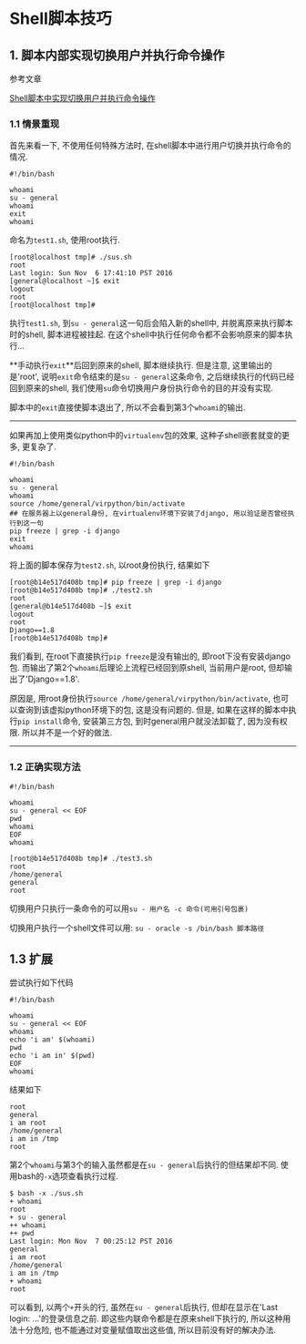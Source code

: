 # Shell脚本技巧

## 1. 脚本内部实现切换用户并执行命令操作

参考文章

[Shell脚本中实现切换用户并执行命令操作](http://www.jb51.net/article/59255.htm)

### 1.1 情景重现

首先来看一下, 不使用任何特殊方法时, 在shell脚本中进行用户切换并执行命令的情况.

```shell
#!/bin/bash

whoami
su - general
whoami
exit
whoami
```

命名为`test1.sh`, 使用root执行.

```
[root@localhost tmp]# ./sus.sh 
root
Last login: Sun Nov  6 17:41:10 PST 2016
[general@localhost ~]$ exit
logout
root
[root@localhost tmp]# 
```

执行`test1.sh`, 到`su - general`这一句后会陷入新的shell中, 并脱离原来执行脚本时的shell, 脚本进程被挂起. 在这个shell中执行任何命令都不会影响原来的脚本执行...

**手动执行`exit`**后回到原来的shell, 脚本继续执行. 但是注意, 这里输出的是'root', 说明`exit`命令结束的是`su - general`这条命令, 之后继续执行的代码已经回到原来的shell, 我们使用`su`命令切换用户身份执行命令的目的并没有实现.

脚本中的`exit`直接使脚本退出了, 所以不会看到第3个`whoami`的输出.

------

如果再加上使用类似python中的`virtualenv`包的效果, 这种子shell嵌套就变的更多, 更复杂了.

```shell
#!/bin/bash

whoami
su - general
whoami
source /home/general/virpython/bin/activate
## 在服务器上以general身份, 在virtualenv环境下安装了django, 用以验证是否曾经执行到这一句
pip freeze | grep -i django
exit
whoami
```

将上面的脚本保存为`test2.sh`, 以root身份执行, 结果如下

```
[root@b14e517d408b tmp]# pip freeze | grep -i django
[root@b14e517d408b tmp]# ./test2.sh 
root
[general@b14e517d408b ~]$ exit
logout
root
Django==1.8
[root@b14e517d408b tmp]# 
```

我们看到, 在root下直接执行`pip freeze`是没有输出的, 即root下没有安装django包. 而输出了第2个`whoami`后理论上流程已经回到原shell, 当前用户是root, 但却输出了'Django==1.8'.

原因是, 用root身份执行`source /home/general/virpython/bin/activate`, 也可以查询到该虚拟python环境下的包, 这是没有问题的. 但是, 如果在这样的脚本中执行`pip install`命令, 安装第三方包, 到时general用户就没法卸载了, 因为没有权限. 所以并不是一个好的做法.

------

### 1.2 正确实现方法

```shell
#!/bin/bash

whoami
su - general << EOF
pwd
whoami
EOF
whoami
```

```
[root@b14e517d408b tmp]# ./test3.sh 
root
/home/general
general
root
```

切换用户只执行一条命令的可以用`su - 用户名 -c 命令(可用引号包裹)`

切换用户执行一个shell文件可以用: `su - oracle -s /bin/bash 脚本路径`

## 1.3 扩展

尝试执行如下代码

```
#!/bin/bash

whoami
su - general << EOF
whoami
echo 'i am' $(whoami)
pwd
echo 'i am in' $(pwd)
EOF
whoami
```

结果如下

```
root
general
i am root
/home/general
i am in /tmp
root
```

第2个`whoami`与第3个的输入虽然都是在`su - general`后执行的但结果却不同. 使用bash的`-x`选项查看执行过程.

```
$ bash -x ./sus.sh 
+ whoami
root
+ su - general
++ whoami
++ pwd
Last login: Mon Nov  7 00:25:12 PST 2016
general
i am root
/home/general
i am in /tmp
+ whoami
root
```

可以看到, 以两个`+`开头的行, 虽然在`su - general`后执行, 但却在显示在'Last login: ...'的登录信息之前. 即这些内联命令都是在原来shell下执行的, 所以这种用法十分危险, 也不能通过对变量赋值取出这些值, 所以目前没有好的解决办法.